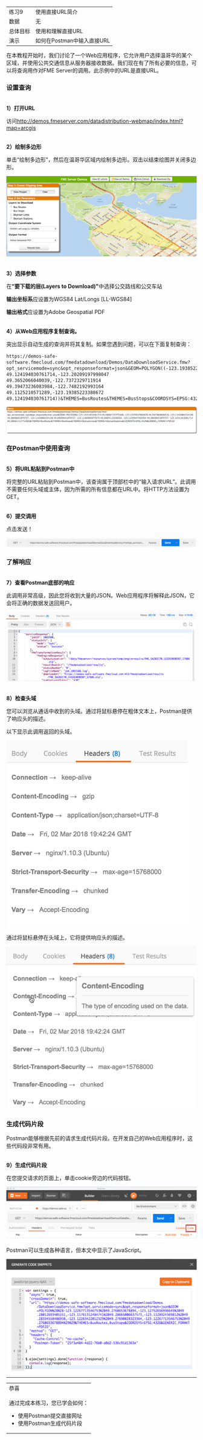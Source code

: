   <div id="readme" class="readme blob instapaper_body">
    <article class="markdown-body entry-content" itemprop="text"><table>
<tbody><tr>
<td width="25%">
<i></i><font style="vertical-align: inherit;"><font style="vertical-align: inherit;">
练习9 
</font></font></td>
<td><font style="vertical-align: inherit;"><font style="vertical-align: inherit;">
使用直接URL简介
</font></font></td>
</tr>
<tr>
<td><font style="vertical-align: inherit;"><font style="vertical-align: inherit;">数据</font></font></td>
<td><font style="vertical-align: inherit;"><font style="vertical-align: inherit;">无</font></font></td>
</tr>
<tr>
<td><font style="vertical-align: inherit;"><font style="vertical-align: inherit;">总体目标</font></font></td>
<td><font style="vertical-align: inherit;"><font style="vertical-align: inherit;"> 使用和理解直接URL </font></font></td>
</tr>
<tr>
<td><font style="vertical-align: inherit;"><font style="vertical-align: inherit;">演示</font></font></td>
<td><font style="vertical-align: inherit;"><font style="vertical-align: inherit;"> 如何在Postman中输入直接URL </font></font></td>
</tr>
</tbody></table>
<p><font style="vertical-align: inherit;"><font style="vertical-align: inherit;">在本教程开始时，我们讨论了一个Web应用程序，它允许用户选择温哥华的某个区域，并使用公共交通信息从服务器接收数据。</font><font style="vertical-align: inherit;">我们现在有了所有必要的信息，可以将查询用作对FME Server的调用。</font><font style="vertical-align: inherit;">此示例中的URL是直接URL。</font></font></p>
<h3><a id="user-content-setting-up-the-query" class="anchor" aria-hidden="true" href="./5.1.Exercise.md#setting-up-the-query"></a><font style="vertical-align: inherit;"><font style="vertical-align: inherit;">设置查询</font></font></h3>
<p><br> <strong><font style="vertical-align: inherit;"><font style="vertical-align: inherit;">1）打开URL</font></font></strong></p>
<p><font style="vertical-align: inherit;"><font style="vertical-align: inherit;">访问</font></font><a href="http://demos.fmeserver.com/datadistribution-webmap/index.html?map=arcgis" rel="nofollow"><font style="vertical-align: inherit;"><font style="vertical-align: inherit;">http://demos.fmeserver.com/datadistribution-webmap/index.html?map=arcgis</font></font></a></p>
<p><br> <strong><font style="vertical-align: inherit;"><font style="vertical-align: inherit;">2）绘制多边形</font></font></strong></p>
<p><font style="vertical-align: inherit;"><font style="vertical-align: inherit;">单击“绘制多边形”，然后在温哥华区域内绘制多边形。</font><font style="vertical-align: inherit;">双击以结束绘图并关闭多边形。</font></font></p>
<p><a target="_blank" rel="noopener noreferrer" href="./Images/image5.1.1.WebAppSetUp.png"><img src="./Images/image5.1.1.WebAppSetUp.png" alt="" style="max-width:100%;"></a></p>
<p><br> <strong><font style="vertical-align: inherit;"><font style="vertical-align: inherit;">3）选择参数</font></font></strong></p>
<p><font style="vertical-align: inherit;"><font style="vertical-align: inherit;">在</font></font><strong><font style="vertical-align: inherit;"><font style="vertical-align: inherit;">“要下载的层(Layers to Download)"</font></font></strong><font style="vertical-align: inherit;"><font style="vertical-align: inherit;">中选择公交路线和公交车站</font></font></p>
<p><strong><font style="vertical-align: inherit;"><font style="vertical-align: inherit;">输出坐标系</font></font></strong><font style="vertical-align: inherit;"><font style="vertical-align: inherit;">应设置为WGS84 Lat/Longs [LL-WGS84]</font></font></p>
<p><strong><font style="vertical-align: inherit;"><font style="vertical-align: inherit;">输出格式</font></font></strong><font style="vertical-align: inherit;"><font style="vertical-align: inherit;">应设置为Adobe Geospatial PDF</font></font></p>
<p><br> <strong><font style="vertical-align: inherit;"><font style="vertical-align: inherit;">4）从Web应用程序复制查询。</font></font></strong></p>
<p><font style="vertical-align: inherit;"><font style="vertical-align: inherit;">突出显示自动生成的查询并将其复制。</font><font style="vertical-align: inherit;">如果您遇到问题，可以在下面复制查询：</font></font></p>
<pre><code>https://demos-safe-software.fmecloud.com/fmedatadownload/Demos/DataDownloadService.fmw?opt_servicemode=sync&amp;opt_responseformat=json&amp;GEOM=POLYGON((-123.19385223388672 49.124194030761714,-123.20209197998047 49.3652066040039,-122.7372329711914 49.39473236083984,-122.7482192993164 49.1125210571289,-123.19385223388672 49.124194030761714))&amp;THEMES=BusRoutes&amp;THEMES=BusStops&amp;COORDSYS=EPSG:4326&amp;GENERIC_FORMAT=PDF2D
</code></pre>
<p><a target="_blank" rel="noopener noreferrer" href="./Images/image5.1.2.Query.png"><img src="./Images/image5.1.2.Query.png" alt="" style="max-width:100%;"></a></p>
<h3><a id="user-content-using-the-query-in-postman" class="anchor" aria-hidden="true" href="./5.1.Exercise.md#using-the-query-in-postman"></a><font style="vertical-align: inherit;"><font style="vertical-align: inherit;">在Postman中使用查询</font></font></h3>
<p><br> <strong><font style="vertical-align: inherit;"><font style="vertical-align: inherit;">5）将URL粘贴到Postman中</font></font></strong></p>
<p><font style="vertical-align: inherit;"><font style="vertical-align: inherit;">将完整的URL粘贴到Postman中，该查询属于顶部栏中的“输入请求URL”。</font><font style="vertical-align: inherit;">此调用不需要任何头域或主体，因为所需的所有信息都在URL中。</font><font style="vertical-align: inherit;">将HTTP方法设置为GET。</font></font></p>
<p><br> <strong><font style="vertical-align: inherit;"><font style="vertical-align: inherit;">6）提交调用</font></font></strong></p>
<p><font style="vertical-align: inherit;"><font style="vertical-align: inherit;">点击发送！</font></font></p>
<p><a target="_blank" rel="noopener noreferrer" href="./Images/image5.1.3.SubmitQuery.png"><img src="./Images/image5.1.3.SubmitQuery.png" alt="" style="max-width:100%;"></a></p>
<h3><a id="user-content-understanding-the-response" class="anchor" aria-hidden="true" href="./5.1.Exercise.md#understanding-the-response"></a><font style="vertical-align: inherit;"><font style="vertical-align: inherit;">了解响应</font></font></h3>
<p><br> <strong><font style="vertical-align: inherit;"><font style="vertical-align: inherit;">7）查看Postman底部的响应</font></font></strong></p>
<p><font style="vertical-align: inherit;"><font style="vertical-align: inherit;">此调用非常高级，因此您将收到大量的JSON。</font><font style="vertical-align: inherit;">Web应用程序将解释此JSON，它会将正确的数据发送回用户。</font></font></p>
<p><a target="_blank" rel="noopener noreferrer" href="./Images/image5.1.3b.Response.png"><img src="./Images/image5.1.3b.Response.png" alt="" style="max-width:100%;"></a></p>
<p><br> <strong><font style="vertical-align: inherit;"><font style="vertical-align: inherit;">8）检查头域</font></font></strong></p>
<p><font style="vertical-align: inherit;"><font style="vertical-align: inherit;">您可以浏览从通话中收到的头域。</font><font style="vertical-align: inherit;">通过将鼠标悬停在粗体文本上，Postman提供了响应头的描述。</font></font></p>
<p><font style="vertical-align: inherit;"><font style="vertical-align: inherit;">以下显示此调用返回的头域。</font></font></p>
<p><a target="_blank" rel="noopener noreferrer" href="./Images/image5.1.4.ResponseHeadersPostman.png"><img src="./Images/image5.1.4.ResponseHeadersPostman.png" alt="" style="max-width:100%;"></a></p>
<p><font style="vertical-align: inherit;"><font style="vertical-align: inherit;">通过将鼠标悬停在头域上，它将提供响应头的描述。</font></font></p>
<p><a target="_blank" rel="noopener noreferrer" href="./Images/image5.1.5.ResponseHeader.png"><img src="./Images/image5.1.5.ResponseHeader.png" alt="" style="max-width:100%;"></a></p>
<h3><a id="user-content-generating-code-snippets" class="anchor" aria-hidden="true" href="./5.1.Exercise.md#generating-code-snippets"></a><font style="vertical-align: inherit;"><font style="vertical-align: inherit;">生成代码片段</font></font></h3>
<p><font style="vertical-align: inherit;"><font style="vertical-align: inherit;">Postman能够根据先前的请求生成代码片段。</font><font style="vertical-align: inherit;">在开发自己的Web应用程序时，这些代码段非常有用。</font></font></p>
<p><br> <strong><font style="vertical-align: inherit;"><font style="vertical-align: inherit;">9）生成代码片段</font></font></strong></p>
<p><font style="vertical-align: inherit;"><font style="vertical-align: inherit;">在您提交请求的页面上，单击cookie旁边的代码按钮。</font></font></p>
<p><a target="_blank" rel="noopener noreferrer" href="./Images/image5.1.6.CodeSnippets.png"><img src="./Images/image5.1.6.CodeSnippets.png" alt="" style="max-width:100%;"></a></p>
<p><font style="vertical-align: inherit;"><font style="vertical-align: inherit;">Postman可以生成各种语言，但本文中显示了JavaScript。</font></font></p>
<p><a target="_blank" rel="noopener noreferrer" href="./Images/image5.1.7.ViewCodeSnip.png"><img src="./Images/image5.1.7.ViewCodeSnip.png" alt="" style="max-width:100%;"></a></p>
<hr>

<table>
<tbody><tr>
<td>
<i></i><font style="vertical-align: inherit;"><font style="vertical-align: inherit;">
恭喜
</font></font></td>
</tr>
<tr>
<td><font style="vertical-align: inherit;"><font style="vertical-align: inherit;">

通过完成本练习，您已学会如何：
</font></font><br>
<ul><li><font style="vertical-align: inherit;"><font style="vertical-align: inherit;">使用Postman提交直接网址</font></font></li>
<li><font style="vertical-align: inherit;"><font style="vertical-align: inherit;">使用Postman生成代码片段</font></font></li>

</ul></td>
</tr>
</tbody></table>
</article>
  </div>
